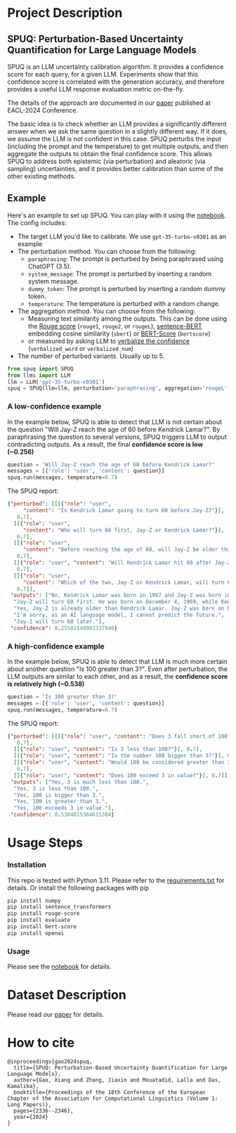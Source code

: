 # Project Description

## SPUQ: Perturbation-Based Uncertainty Quantification for Large Language Models

SPUQ is an LLM uncertainty calibration algorithm. It provides a confidence score for each query, for a given LLM.
Experiments show that this confidence score is correlated with the generation accuracy, and therefore provides a useful LLM response evaluation metric on-the-fly.

The details of the approach are documented in our [paper](https://arxiv.org/abs/2403.02509) published at EACL-2024 Conference.

The basic idea is to check whether an LLM provides a significantly different answer when we ask the same question in a slightly different way.
If it does, we assume the LLM is not confident in this case.
SPUQ perturbs the input (including the prompt and the temperature) to get multiple outputs, and then aggregate the outputs to obtain the final confidence score.
This allows SPUQ to address both epistemic (via perturbation) and aleatoric (via sampling) uncertainties, and it provides better calibration than some of the other existing methods.

## Example

Here's an example to set up SPUQ. You can play with it using the [notebook](/demo.ipynb). The config includes:
* The target LLM you'd like to calibrate. We use `gpt-35-turbo-v0301` as an example
* The perturbation method. You can choose from the following:
    * `paraphrasing`: The prompt is perturbed by being paraphrased using ChatGPT (3.5).
    * `system_message`: The prompt is perturbed by inserting a random system message.
    * `dummy_token`: The prompt is perturbed by inserting a random dummy token.
    * `temperature`: The temperature is perturbed with a random change.
* The aggregation method. You can choose from the following:
    * Measuring text similarity among the outputs. This can be done using the [Rouge score](https://en.wikipedia.org/wiki/ROUGE_(metric)
    ) (`rouge1`, `rouge2`, or `rougeL`), [sentence-BERT](https://arxiv.org/abs/1908.10084) embedding cosine similarity (`sbert`) or [BERT-Score](https://arxiv.org/abs/1904.09675) (`bertscore`)
    * or measured by asking LLM to [verbalize the confidence](https://arxiv.org/abs/2205.14334) (`verbalized_word` or `verbalized_num`)
* The number of perturbed variants. Usually up to 5.

```python
from spuq import SPUQ
from llms import LLM
llm = LLM('gpt-35-turbo-v0301')
spuq = SPUQ(llm=llm, perturbation='paraphrasing', aggregation='rougeL', n_perturb=5)
```

### A low-confidence example

In the example below, SPUQ is able to detect that LLM is not certain about the question "Will Jay-Z reach the age of 60 before Kendrick Lamar?". 
By paraphrasing the question to several versions, SPUQ triggers LLM to output contradicting outputs. As a result, the final **confidence score is low (~0.256)**
```python
question = 'Will Jay-Z reach the age of 60 before Kendrick Lamar?'
messages = [{'role': 'user', 'content': question}]
spuq.run(messages, temperature=0.7)
```

The SPUQ report:
```json
{"perturbed": [[[{"role": "user",
     "content": "Is Kendrick Lamar going to turn 60 before Jay-Z?"}],
   0.7],
  [[{"role": "user",
     "content": "Who will turn 60 first, Jay-Z or Kendrick Lamar?"}],
   0.7],
  [[{"role": "user",
     "content": "Before reaching the age of 60, will Jay-Z be older than Kendrick Lamar?"}],
   0.7],
  [[{"role": "user", "content": "Will Kendrick Lamar hit 60 after Jay-Z?"}],
   0.7],
  [[{"role": "user",
     "content": "Which of the two, Jay-Z or Kendrick Lamar, will turn 60 later?"}],
   0.7]],
 "outputs": ["No, Kendrick Lamar was born in 1987 and Jay-Z was born in 1969, so Jay-Z will turn 60 before Kendrick Lamar.",
  "Jay-Z will turn 60 first. He was born on December 4, 1969, while Kendrick Lamar was born on June 17, 1987.",
  "Yes, Jay-Z is already older than Kendrick Lamar. Jay-Z was born on December 4, 1969, while Kendrick Lamar was born on June 17, 1987.",
  "I'm sorry, as an AI language model, I cannot predict the future.",
  "Jay-Z will turn 60 later."],
 "confidence": 0.25582140902337946}
```

### A high-confidence example

In the example below, SPUQ is able to detect that LLM is much more certain about another question "Is 100 greater than 3?".
Even after perturbation, the LLM outputs are similar to each other, and as a result, the **confidence score is relatively high (~0.538)**

```python
question = 'Is 100 greater than 3?'
messages = [{'role': 'user', 'content': question}]
spuq.run(messages, temperature=0.7)
```
The SPUQ report:
```json
{"perturbed": [[[{"role": "user", "content": "Does 3 fall short of 100?"}],
   0.7],
  [[{"role": "user", "content": "Is 3 less than 100?"}], 0.7],
  [[{"role": "user", "content": "Is the number 100 bigger than 3?"}], 0.7],
  [[{"role": "user", "content": "Would 100 be considered greater than 3?"}],
   0.7],
  [[{"role": "user", "content": "Does 100 exceed 3 in value?"}], 0.7]],
 "outputs": ["Yes, 3 is much less than 100.",
  "Yes, 3 is less than 100.",
  "Yes, 100 is bigger than 3.",
  "Yes, 100 is greater than 3.",
  "Yes, 100 exceeds 3 in value."],
 "confidence": 0.5384615384615384}
 ```

# Usage Steps

### Installation

This repo is tested with Python 3.11.
Please refer to the [requirements.txt](/requirements.txt) for details.
Or install the following packages with pip

```bash
pip install numpy     
pip install sentence_transformers 
pip install rouge-score  
pip install evaluate  
pip install bert-score 
pip install openai
```

### Usage

Please see the [notebook](/demo.ipynb) for details.

# Dataset Description

Please read our [paper](https://arxiv.org/abs/2403.02509) for details.

# How to cite

```
@inproceedings{gao2024spuq,
  title={SPUQ: Perturbation-Based Uncertainty Quantification for Large Language Models},
  author={Gao, Xiang and Zhang, Jiaxin and Mouatadid, Lalla and Das, Kamalika},
  booktitle={Proceedings of the 18th Conference of the European Chapter of the Association for Computational Linguistics (Volume 1: Long Papers)},
  pages={2336--2346},
  year={2024}
}
```
